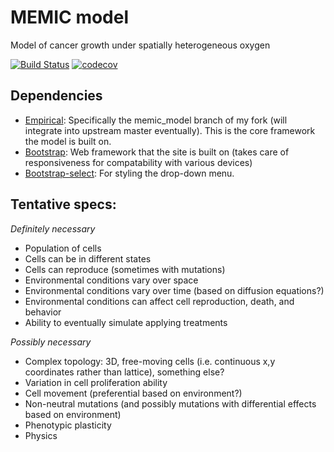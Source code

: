 # MEMIC model
Model of cancer growth under spatially heterogeneous oxygen

[![Build Status](https://travis-ci.com/emilydolson/memic_model.svg?branch=master)](https://travis-ci.com/emilydolson/memic_model) [![codecov](https://codecov.io/gh/emilydolson/memic_model/branch/master/graph/badge.svg)](https://codecov.io/gh/emilydolson/memic_model)

## Dependencies

- [Empirical](https://github.com/emilydolson/Empirical/tree/memic_model): Specifically the memic_model branch of my fork (will integrate into upstream master eventually). This is the core framework the model is built on.
- [Bootstrap](https://getbootstrap.com/): Web framework that the site is built on (takes care of responsiveness for compatability with various devices)
- [Bootstrap-select](https://developer.snapappointments.com/bootstrap-select/): For styling the drop-down menu.

## Tentative specs:

*Definitely necessary*
- Population of cells
- Cells can be in different states
- Cells can reproduce (sometimes with mutations)
- Environmental conditions vary over space
- Environmental conditions vary over time (based on diffusion equations?)
- Environmental conditions can affect cell reproduction, death, and behavior
- Ability to eventually simulate applying treatments

*Possibly necessary*
- Complex topology: 3D, free-moving cells (i.e. continuous x,y coordinates rather than lattice), something else?
- Variation in cell proliferation ability
- Cell movement (preferential based on environment?)
- Non-neutral mutations (and possibly mutations with differential effects based on environment)
- Phenotypic plasticity
- Physics
